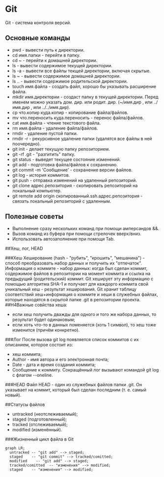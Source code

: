 # Git
Git - система контроля версий.


## Основные команды
* pwd - вывести путь к директории.
* cd имя.папки - перейти в папку.
* cd ~ - перейти к домашней директории.
* ls - вывести содержимое текущей директории.
* ls -a - вывести все файлы текщей директории, включая скрытые.
* ls ~ - вывести содержимое домашней директории.
* ls .. - вывести содержимое родительской директории.
* touch имя.файла - создать файл, хорошо бы указывать расширение файла.
* mkdir имя.директории - создаст папку в текущей директории. Перед именем можно указать дом. дир. или родит. дир. (~/имя.дир , или ../имя.дир , или ../../имя.дир).
* cp что.копир куда.копир - копирование файла/файлов.
* mv что.переносить куда.переносить - перенос файла/файлов.
* cat имя.файла -  чтение текстового файла.
* rm имя.файла - удаление файла/файлов.
* rmdir - удаление пустой папки.
* rmdir -r - рекурсивное удаление папки (удалятся все файлы в ней поочередно).
* git init - делает текущую папку репозиторием.
* git -rf .git - "разгитить" папку.
* git status - выведет текущее состояние изменений.
* git add - подготовка файла/файлов к сохранению.
* git commit -m 'Сообщение' - сохранение версии файлов.
* git log - история коммитов.
* git push - отправка изменений на удаленный репозиторий.
* git clone адрес.репозитория - скопировать репозиторий на локальный компьютер.
* git remote add origin скопированный.ssh.адрес.репозитория - связать локальный репозиторий с удаленным.


## Полезные советы
- Выполнение сразу нескольких команд при помощи амперсандов &&.
- Вызов команд из буфера при помощи стрелочек вверх/вниз.
- Использовать автозаполнение при помощи Tab.


##Хеш, лог, HEAD

###Хеш
Хеширование (hash - "рубить", "крошить", "мешанина") - способ преобразовать набор данных и получить их "отпечаток".
Информация о коммите - набор данных: когда был сделан коммит, содержимое файлов в репозитории на момент коммита и ссылка на предыдущий (родительский) коммит. Git хеширует эту информацию с помощью алгоритма SHA-1 и получает для каждорго коммита свой уникальный хеш - результат хеширования.
Git хранит таблицу соответствий хеш+информация о коммите и хеши в служебных файлах, которые находятся в скрытой папке .git в репозитории проекта.
##H4Важные совйства хеша:
* если хеш получить дважды для одного и того же набора данных, то результат будет одинаковым;
* если хоть что-то в данных поменяется (хоть 1 символ), то хеш тоже изменится (причём конкретно).

###Лог
После вызова git log появляется список коммитов с их описанием, которое состоит из:
* хеш коммита;
* Author - имя автора и его электронная почта;
* Date - дата и время создания коммита;
* Сообщение к коммиту.
Сокращённый лог вызывают командой git log с флагом --oneline.

###HEAD
Файл HEAD - один из служебных файлов папки .git. Он указывает на коммит, который был сделан последним (т. е. самый новый).


##Статусы файлов
- untracked (неотслеживаемый);
- staged (подготовленный);
- tracked (отслеживаемый);
- modified (изменённый).

###Жизненный цикл файла в Git

```mermaid
graph LR;
  untracked -- "git add" --> staged;
  staged    -- "git commit" --> tracked/comitted;
  modified    -- "git add" --> staged;
  tracked/comitted  -- "изменения" --> modified;
  staged    -- "изменения" --> modified;
```

